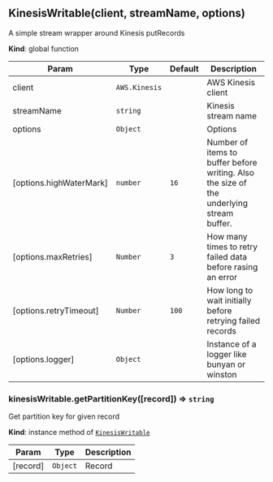 <a name="KinesisWritable"></a>
## KinesisWritable(client, streamName, options)
A simple stream wrapper around Kinesis putRecords

**Kind**: global function  

| Param | Type | Default | Description |
| --- | --- | --- | --- |
| client | <code>AWS.Kinesis</code> |  | AWS Kinesis client |
| streamName | <code>string</code> |  | Kinesis stream name |
| options | <code>Object</code> |  | Options |
| [options.highWaterMark] | <code>number</code> | <code>16</code> | Number of items to buffer before writing. Also the size of the underlying stream buffer. |
| [options.maxRetries] | <code>Number</code> | <code>3</code> | How many times to retry failed data before rasing an error |
| [options.retryTimeout] | <code>Number</code> | <code>100</code> | How long to wait initially before retrying failed records |
| [options.logger] | <code>Object</code> |  | Instance of a logger like bunyan or winston |

<a name="KinesisWritable+getPartitionKey"></a>
### kinesisWritable.getPartitionKey([record]) ⇒ <code>string</code>
Get partition key for given record

**Kind**: instance method of <code>[KinesisWritable](#KinesisWritable)</code>  

| Param | Type | Description |
| --- | --- | --- |
| [record] | <code>Object</code> | Record |

